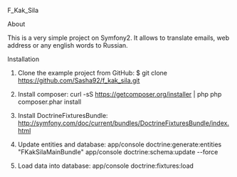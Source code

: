 F_Kak_Sila

About

This is a very simple project on Symfony2. It allows to translate emails, web address or any english words to Russian.

Installation

1. Clone the example project from GitHub:
$ git clone https://github.com/Sasha92/f_kak_sila.git

2. Install composer:
curl -sS https://getcomposer.org/installer | php
php composer.phar install

3. Install DoctrineFixturesBundle:
http://symfony.com/doc/current/bundles/DoctrineFixturesBundle/index.html

4. Update entities and database:
app/console doctrine:generate:entities "FKakSilaMainBundle"
app/console doctrine:schema:update --force

5. Load data into database:
app/console doctrine:fixtures:load

